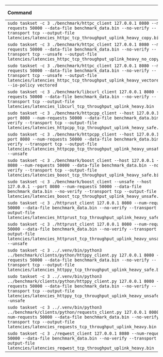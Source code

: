 | Command | Mean [s] | Min [s] | Max [s] | Relative |
|:---|---:|---:|---:|---:|
| `sudo taskset -c 3 ./benchmark/httpc_client 127.0.0.1 8080 --num-requests 50000 --data-file benchmark_data.bin --no-verify --transport tcp --output-file latencies/latencies_httpc_tcp_throughput_uplink_heavy_copy.bin` | 3.680 ± 0.018 | 3.652 | 3.711 | 1.21 ± 0.01 |
| `sudo taskset -c 3 ./benchmark/httpc_client 127.0.0.1 8080 --num-requests 50000 --data-file benchmark_data.bin --no-verify --transport tcp --unsafe --output-file latencies/latencies_httpc_tcp_throughput_uplink_heavy_no_copy.bin` | 3.676 ± 0.055 | 3.648 | 3.958 | 1.21 ± 0.02 |
| `sudo taskset -c 3 ./benchmark/httpc_client 127.0.0.1 8080 --num-requests 50000 --data-file benchmark_data.bin --no-verify --transport tcp --unsafe --output-file latencies/latencies_httpc_tcp_throughput_uplink_heavy_vectored.bin --io-policy vectored` | 3.046 ± 0.028 | 3.025 | 3.147 | 1.00 |
| `sudo taskset -c 3 ./benchmark/libcurl_client 127.0.0.1 8080 --num-requests 50000 --data-file benchmark_data.bin --no-verify --transport tcp --output-file latencies/latencies_libcurl_tcp_throughput_uplink_heavy.bin` | 4.973 ± 0.184 | 4.887 | 5.654 | 1.63 ± 0.06 |
| `sudo taskset -c 3 ./benchmark/httpcpp_client --host 127.0.0.1 --port 8080 --num-requests 50000 --data-file benchmark_data.bin --no-verify --transport tcp --output-file latencies/latencies_httpcpp_tcp_throughput_uplink_heavy_safe.bin` | 5.176 ± 0.023 | 5.134 | 5.220 | 1.70 ± 0.02 |
| `sudo taskset -c 3 ./benchmark/httpcpp_client --host 127.0.0.1 --port 8080 --num-requests 50000 --data-file benchmark_data.bin --no-verify --transport tcp --output-file latencies/latencies_httpcpp_tcp_throughput_uplink_heavy_unsafe.bin --unsafe` | 5.172 ± 0.020 | 5.131 | 5.229 | 1.70 ± 0.02 |
| `sudo taskset -c 3 ./benchmark/boost_client --host 127.0.0.1 --port 8080 --num-requests 50000 --data-file benchmark_data.bin --no-verify --transport tcp --output-file latencies/latencies_boost_tcp_throughput_uplink_heavy_safe.bin` | 3.694 ± 0.012 | 3.669 | 3.715 | 1.21 ± 0.01 |
| `sudo taskset -c 3 ./benchmark/boost_client --unsafe --host 127.0.0.1 --port 8080 --num-requests 50000 --data-file benchmark_data.bin --no-verify --transport tcp --output-file latencies/latencies_boost_tcp_throughput_uplink_heavy_unsafe.bin` | 3.070 ± 0.011 | 3.037 | 3.088 | 1.01 ± 0.01 |
| `sudo taskset -c 3 ./httprust_client 127.0.0.1 8080 --num-requests 50000 --data-file benchmark_data.bin --no-verify --transport tcp --output-file latencies/latencies_httprust_tcp_throughput_uplink_heavy_safe.bin` | 5.165 ± 0.016 | 5.140 | 5.209 | 1.70 ± 0.02 |
| `sudo taskset -c 3 ./httprust_client 127.0.0.1 8080 --num-requests 50000 --data-file benchmark_data.bin --no-verify --transport tcp --output-file latencies/latencies_httprust_tcp_throughput_uplink_heavy_unsafe.bin --unsafe` | 5.055 ± 0.018 | 5.029 | 5.108 | 1.66 ± 0.02 |
| `sudo taskset -c 3 ../.venv/bin/python3 ../benchmark/clients/python/httppy_client.py 127.0.0.1 8080 --num-requests 50000 --data-file benchmark_data.bin --no-verify --transport tcp --output-file latencies/latencies_httppy_tcp_throughput_uplink_heavy_safe.bin` | 8.930 ± 0.020 | 8.889 | 8.990 | 2.93 ± 0.03 |
| `sudo taskset -c 3 ../.venv/bin/python3 ../benchmark/clients/python/httppy_client.py 127.0.0.1 8080 --num-requests 50000 --data-file benchmark_data.bin --no-verify --transport tcp --output-file latencies/latencies_httppy_tcp_throughput_uplink_heavy_unsafe.bin --unsafe` | 8.869 ± 0.019 | 8.838 | 8.911 | 2.91 ± 0.03 |
| `sudo taskset -c 3 ../.venv/bin/python3 ../benchmark/clients/python/requests_client.py 127.0.0.1 8080 --num-requests 50000 --data-file benchmark_data.bin --no-verify --transport tcp --output-file latencies/latencies_requests_tcp_throughput_uplink_heavy.bin` | 21.773 ± 1.517 | 19.353 | 22.892 | 7.15 ± 0.50 |
| `sudo taskset -c 3 ./reqwest_client 127.0.0.1 8080 --num-requests 50000 --data-file benchmark_data.bin --no-verify --transport tcp --output-file latencies/latencies_reqwest_tcp_throughput_uplink_heavy.bin` | 5.075 ± 0.344 | 4.814 | 6.137 | 1.67 ± 0.11 |
